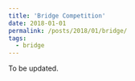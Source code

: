 ```yaml
---
title: 'Bridge Competition'
date: 2018-01-01
permalink: /posts/2018/01/bridge/
tags:
  - bridge
---
```


To be updated.